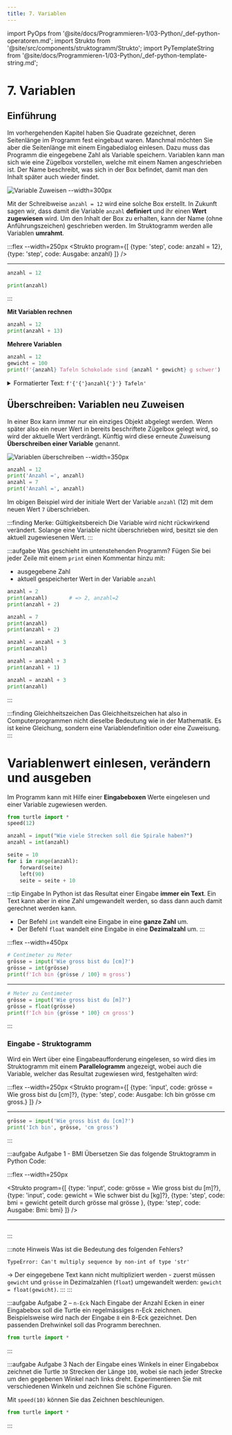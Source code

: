 ```yaml
---
title: 7. Variablen
---
```


import PyOps from '@site/docs/Programmieren-1/03-Python/_def-python-operatoren.md';
import Strukto from '@site/src/components/struktogramm/Strukto';
import PyTemplateString from '@site/docs/Programmieren-1/03-Python/_def-python-template-string.md';

# 7. Variablen

## Einführung
Im vorhergehenden Kapitel haben Sie Quadrate gezeichnet, deren Seitenlänge im Programm fest eingebaut waren. Manchmal möchten Sie aber die Seitenlänge mit einem Eingabedialog einlesen. Dazu muss das Programm die eingegebene Zahl als Variable speichern.
Variablen kann man sich wie eine Zügelbox vorstellen, welche mit einem Namen angeschrieben ist. Der Name beschreibt, was sich in der Box befindet, damit man den Inhalt später auch wieder findet.

![Variable Zuweisen --width=300px](images/variable-init.svg)

Mit der Schreibweise `anzahl = 12` wird eine solche Box erstellt. In Zukunft sagen wir, dass damit die Variable `anzahl` **definiert** und ihr einen **Wert zugewiesen** wird. Um den Inhalt der Box zu erhalten, kann der Name (ohne Anführungszeichen) geschrieben werden. Im Struktogramm werden alle Variablen **umrahmt**.

:::flex --width=250px
<Strukto program={[
    {type: 'step', code: <span><span className="var">anzahl</span> = 12</span>},
    {type: 'step', code: <span>Ausgabe: <span className="var">anzahl</span></span>}
]} />
***

```py live_py slim
anzahl = 12

print(anzahl)
```
:::

**Mit Variablen rechnen**
```py live_py slim
anzahl = 12
print(anzahl + 13)
```
**Mehrere Variablen**
```py live_py slim
anzahl = 12
gewicht = 100
print(f'{anzahl} Tafeln Schokolade sind {anzahl * gewicht} g schwer')
```

<details><summary>Formatierter Text: <code>f'{'{'}anzahl{'}'} Tafeln'</code></summary>

### Formatierter Text

<PyTemplateString />

</details>

## Überschreiben: Variablen neu Zuweisen 
In einer Box kann immer nur ein einziges Objekt abgelegt werden. Wenn später also ein neuer Wert in bereits beschriftete Zügelbox gelegt wird, so wird der aktuelle Wert verdrängt. Künftig wird diese erneute Zuweisung **Überschreiben einer Variable** genannt.

![Variablen überschreiben --width=350px](images/variable-set.svg)

```py live_py slim
anzahl = 12
print('Anzahl =', anzahl)
anzahl = 7
print('Anzahl =', anzahl)
```

Im obigen Beispiel wird der initiale Wert der Variable `anzahl` (12) mit dem neuen Wert `7` überschrieben.

:::finding Merke: Gültigkeitsbereich
Die Variable wird nicht rückwirkend verändert. Solange eine Variable nicht überschrieben wird, besitzt sie den aktuell zugewiesenen Wert.
:::

:::aufgabe
Was geschieht im untenstehenden Programm? Fügen Sie bei jeder Zeile mit einem `print` einen Kommentar hinzu mit:
- ausgegebene Zahl
- aktuell gespeicherter Wert in der Variable `anzahl`

```py live_py id=d22582be-acf8-4a7d-b370-449a92b44b2b title=variable.py
anzahl = 2
print(anzahl)       # => 2, anzahl=2
print(anzahl + 2)

anzahl = 7
print(anzahl)
print(anzahl + 2)

anzahl = anzahl + 3
print(anzahl)

anzahl = anzahl + 3
print(anzahl + 1)

anzahl = anzahl + 3
print(anzahl)
```
:::

:::finding Gleichheitszeichen
Das Gleichheitszeichen hat also in Computerprogrammen nicht dieselbe Bedeutung wie in der Mathematik. Es ist keine Gleichung, sondern eine Variablendefinition oder eine Zuweisung.
:::

# Variablenwert einlesen, verändern und ausgeben

Im Programm kann mit Hilfe einer **Eingabeboxen** Werte eingelesen und einer Variable zugewiesen werden.

```py live_py slim
from turtle import *
speed(12)

anzahl = input("Wie viele Strecken soll die Spirale haben?")
anzahl = int(anzahl)

seite = 10
for i in range(anzahl):
    forward(seite)
    left(90)
    seite = seite + 10
```

:::tip Eingabe
In Python ist das Resultat einer Eingabe **immer ein Text**. Ein Text kann aber in eine Zahl umgewandelt werden, so dass dann auch damit gerechnet werden kann.
- Der Befehl `int` wandelt eine Eingabe in eine **ganze Zahl** um.
- Der Befehl `float` wandelt eine Eingabe in eine **Dezimalzahl** um.
:::

:::flex --width=450px
```py live_py slim
# Centimeter zu Meter
grösse = input('Wie gross bist du [cm]?')
grösse = int(grösse)
print(f'Ich bin {grösse / 100} m gross')
```
***
```py live_py slim
# Meter zu Centimeter
grösse = input('Wie gross bist du [m]?')
grösse = float(grösse)
print(f'Ich bin {grösse * 100} cm gross')
```
:::

### Eingabe - Struktogramm

Wird ein Wert über eine Eingabeaufforderung eingelesen, so wird dies im Struktogramm mit einem **Parallelogramm** angezeigt, wobei auch die Variable, welcher das Resultat zugewiesen wird, festgehalten wird:

:::flex --width=250px
<Strukto program={[
    {type: 'input', code: <span><span className="var">grösse</span> = Wie gross bist du [cm]?</span>},
    {type: 'step', code: <span>Ausgabe: Ich bin <span className="var">grösse</span> cm gross.</span>}
]} />
***

```py live_py slim
grösse = input('Wie gross bist du [cm]?')
print('Ich bin', grösse, 'cm gross')
```
:::

:::aufgabe Aufgabe 1 - BMI
Übersetzen Sie das folgende Struktogramm in Python Code:

:::flex --width=250px

<Strukto program={[
    {type: 'input', code: <span><span className="var">grösse</span> = Wie gross bist du [m]?</span>},
    {type: 'input', code: <span><span className="var">gewicht</span> = Wie schwer bist du [kg]?</span>},
    {type: 'step', code: <span><span className="var">bmi</span> = <span className="var">gewicht</span> geteilt durch <span className="var">grösse</span> mal <span className="var">grösse</span> </span>},
    {type: 'step', code: <span>Ausgabe: Bmi: <span className="var">bmi</span></span>}
]} />
***

```py live_py title=bmi.py id=a2442706-c582-4d76-a347-f91e50f5d3b6
```
:::

:::note Hinweis
Was ist die Bedeutung des folgenden Fehlers?
```error
TypeError: Can't multiply sequence by non-int of type 'str'
```
→ Der eingegebene Text kann nicht multipliziert werden - zuerst müssen `gewicht` und `grösse` in Dezimalzahlen (`float`) umgewandelt werden: `gewicht = float(gewicht)`.
:::
:::

:::aufgabe Aufgabe 2 – `n-Eck`
Nach Eingabe der Anzahl Ecken in einer Eingabebox soll die Turtle ein regelmässiges n-Eck zeichnen. Beispielsweise wird nach der Eingabe `8` ein 8-Eck gezeichnet. Den passenden Drehwinkel soll das Programm berechnen. 

```py live_py title=n-eck.py id=5e60a1fd-0c9c-4f6c-9e28-5455e7500d0c
from turtle import *

```
:::

:::aufgabe Aufgabe 3
Nach der Eingabe eines Winkels in einer Eingabebox zeichnet die Turtle `30` Strecken der Länge `100`, wobei sie nach jeder Strecke um den gegebenen Winkel nach links dreht. Experimentieren Sie mit verschiedenen Winkeln und zeichnen Sie schöne Figuren.

Mit `speed(10)` können Sie das Zeichnen beschleunigen.

```py live_py title=star.py id=d6f4d7f5-1deb-4031-82bc-c9482369477e
from turtle import *
```
:::